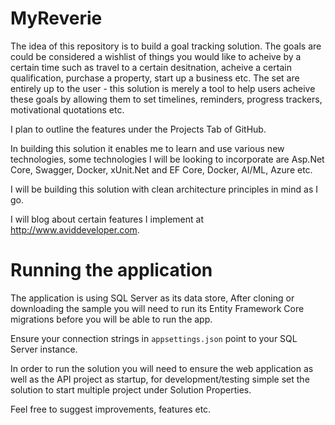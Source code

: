 # MyReverie

The idea of this repository is to build a goal tracking solution. The goals are could be considered a wishlist of things you would like to acheive by a certain time such as travel to a certain desitnation, acheive a certain qualification, purchase a property, start up a business etc. The set are entirely up to the user - this solution is merely a tool to help users acheive these goals by allowing them to set timelines, reminders, progress trackers, motivational quotations etc.

I plan to outline the features under the Projects Tab of GitHub.

In building this solution it enables me to learn and use various new technologies, some technologies I will be looking to incorporate are Asp.Net Core, Swagger, Docker,  xUnit.Net and EF Core, Docker, AI/ML, Azure etc.

I will be building this solution with clean architecture principles in mind as I go. 

I will blog about certain features I implement at http://www.aviddeveloper.com.

# Running the application

The application is using SQL Server as its data store, After cloning or downloading the sample you will need to run its Entity Framework Core migrations before you will be able to run the app.

Ensure your connection strings in `appsettings.json` point to your SQL Server instance.

In order to run the solution you will need to ensure the web application as well as the API project as startup, for development/testing simple set the solution to start multiple project under Solution Properties.

Feel free to suggest improvements, features etc.
